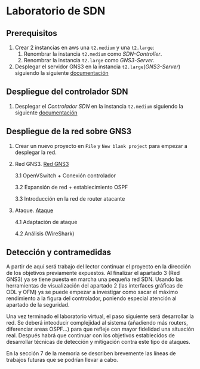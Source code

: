 # Laboratorio de SDN

## Prerequisitos

1. Crear 2 instancias en aws una `t2.medium` y una `t2.large`:
   1. Renombrar la instancia `t2.medium` como *SDN-Controller*.
   2. Renombrar la instancia `t2.large` como *GNS3-Server*.
2. Desplegar el servidor GNS3 en la instancia `t2.large`(*GNS3-Server*) siguiendo la siguiente [documentación](../GNS3ServerDeployment/README.md)

## Despliegue del controlador SDN

1. Desplegar el *Controlador SDN* en la instancia `t2.medium` siguiendo la siguiente [documentación](./controller/controller.md)
  
## Despliegue de la red sobre GNS3

1. Crear un nuevo proyecto en `File` y `New blank project` para empezar a desplegar la red.


      
  1. Red GNS3. [Red GNS3](./RedGNS3/REDGNS3.md)
  
      3.1 OpenVSwitch + Conexión controlador
      
      3.2 Expansión de red + establecimiento OSPF
      
      3.3 Introducción en la red de router atacante
      
  2. Ataque. [Ataque](./Ataque/ATAQUE.md)
  
      4.1 Adaptación de ataque
      
      4.2 Análisis (WireShark) 

## Detección y contramedidas
 
A partir de aquí será trabajo del lector continuar el proyecto en la dirección de los objetivos previamente expuestos. Al finalizar el apartado 3 (Red GNS3) ya se tiene puesta en marcha una pequeña red SDN. Usando las herramientas de visualización del apartado 2 (las interfaces gráficas de ODL y OFM) ys se puede empezar a investigar como sacar el máximo rendimiento a la figura del controlador, poniendo especial atención al apartado de la seguridad.

Una vez terminado el laboratorio virtual, el paso siguiente será desarrollar la red. Se deberá inteoducir complejidad al sistema (añadiendo más routers, diferenciar areas OSPF...) para que refleje con mayor fidelidad una situación real. Después habrá que continuar con los objetivos establecidos de desarrollar técnicas de detección y mitigación contra este tipo de ataques.

En la sección 7 de la memoria se describen brevemente las líneas de trabajos futuras que se podrían llevar a cabo.

